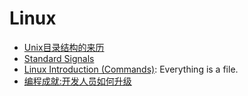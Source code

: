 # Linux

* [Unix目录结构的来历](http://www.ruanyifeng.com/blog/2012/02/a_history_of_unix_directory_structure.html)
* [Standard Signals](http://www.kernel.org/doc/man-pages/online/pages/man7/signal.7.html)
* [Linux Introduction (Commands)](http://www.slideshare.net/anandvaidya/linux-introduction-commands): Everything is a file.
* [编程成就:开发人员如何升级](http://article.yeeyan.org/view/202760/229967)
